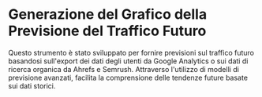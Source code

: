 # Generazione del Grafico della Previsione del Traffico Futuro

Questo strumento è stato sviluppato per fornire previsioni sul traffico futuro basandosi sull'export dei dati degli utenti da Google Analytics o sui dati di ricerca organica da Ahrefs e Semrush. Attraverso l'utilizzo di modelli di previsione avanzati, facilita la comprensione delle tendenze future basate sui dati storici.
